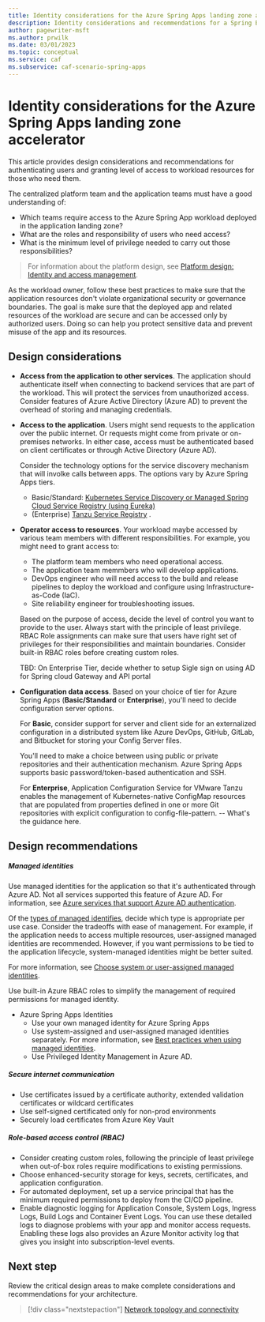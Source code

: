 ```yaml
---
title: Identity considerations for the Azure Spring Apps landing zone accelerator
description: Identity considerations and recommendations for a Spring Boot workload.
author: pagewriter-msft
ms.author: prwilk
ms.date: 03/01/2023
ms.topic: conceptual
ms.service: caf
ms.subservice: caf-scenario-spring-apps
---
```


# Identity considerations for the Azure Spring Apps landing zone accelerator

This article provides design considerations and recommendations for authenticating users and granting level of access to workload resources for those who need them. 

The centralized platform team and the application teams must have a good understanding of:

- Which teams require access to the Azure Spring App workload deployed in the application landing zone?
- What are the roles and responsibility of users who need access?
- What is the minimum level of privilege needed to carry out those responsibilities?

> For information about the platform design, see [Platform design: Identity and access management](/azure/cloud-adoption-framework/ready/landing-zone/design-area/identity-access).

As the workload owner, follow these best practices to make sure that the application resources don't violate organizational security or governance boundaries. The goal is make sure that the deployed app and related resources of the workload are secure and can be accessed only by authorized users. Doing so can help you protect sensitive data and prevent misuse of the app and its resources.

## Design considerations

- **Access from the application to other services**. The application should authenticate itself when connecting to backend services that are part of the workload. This will protect the services from unauthorized access. Consider features of Azure Active Directory (Azure AD) to prevent the overhead of storing and managing credentials. 

- **Access to the application**. Users might send requests to the application over the public internet. Or requests might come from private or on-premises networks. In either case, access must be authenticated based on client certificates or through Active Directory (Azure AD). 

	Consider the technology options for the service discovery mechanism that will involke calls between apps. The options vary by Azure Spring Apps tiers. 

    - Basic/Standard: [Kubernetes Service Discovery or  Managed Spring Cloud Service Registry (using Eureka)](/azure/spring-apps/how-to-service-registration?pivots=programming-language-java)
    - (Enterprise) [Tanzu Service Registry](/azure/spring-apps/how-to-enterprise-service-registry) . 

	
- **Operator access to resources**. Your workload maybe accessed by various team members with different responsibilities. For example, you might need to grant access to: 

	- The platform team members who need operational access.
	- The application team memmbers who will develop applications.
	- DevOps engineer who will need access to the build and release pipelines to deploy the workload and configure using Infrastructure-as-Code (IaC).
	- Site reliability engineer for troubleshooting issues.

	Based on the purpose of access, decide the level of control you want to provide to the user. Always start with the principle of least privilege. RBAC Role assignments can make sure that users have right set of privileges for their responsibilities and maintain boundaries. Consider built-in RBAC roles before creating custom roles. 

	TBD: On Enterprise Tier, decide whether to setup Sigle sign on using AD for Spring cloud Gateway and API portal

- **Configuration data access**. Based on your choice of tier for Azure Spring Apps (**Basic/Standard** or **Enterprise**), you'll need to decide configuration server options. 

	For **Basic**, consider support for server and client side for an externalized configuration in a distributed system like Azure DevOps, GitHub, GitLab, and Bitbucket for storing your Config Server files. 

	You'll need to make a choice between using public or private repositories and their authentication mechanism. Azure Spring Apps supports basic password/token-based authentication and SSH.
		
	For **Enterprise**, Application Configuration Service for VMware Tanzu enables the management of Kubernetes-native ConfigMap resources that are populated from properties defined in one or more Git repositories with explicit configuration to config-file-pattern. -- What's the guidance here.


## Design recommendations

##### Managed identities

Use managed identities for the application so that it's authenticated through Azure AD. Not all services supported this feature of Azure AD. For information, see [Azure services that support Azure AD authentication](/azure/active-directory/managed-identities-azure-resources/services-azure-active-directory-support).


Of the [types of managed identifies](/azure/active-directory/managed-identities-azure-resources/overview#managed-identity-types), decide which type is appropriate per use case. Consider the tradeoffs with ease of management. For example, if the application needs to access multiple resources, user-assigned managed identities are recommended. However, if you want permissions to be tied to the application lifecycle, system-managed identities might be better suited. 

For more information, see [Choose system or user-assigned managed identities](/azure/active-directory/managed-identities-azure-resources/managed-identity-best-practice-recommendations#choosing-system-or-user-assigned-managed-identities).

Use built-in Azure RBAC roles to simplify the management of required permissions for managed identity.

- Azure Spring Apps Identities
	- Use your own managed identity for Azure Spring Apps
	- Use system-assigned and user-assigned managed identities separately. For more information, see [Best practices when using managed identities](/azure/spring-apps/how-to-use-managed-identities?pivots=sc-standard-tier#best-practices-when-using-managed-identities). 
	- Use Privileged Identity Management in Azure AD.

##### Secure internet communication

- Use certificates issued by a certificate authority, extended validation certificates or wildcard certificates
- Use self-signed certificated only for non-prod environments
- Securely load certificates from Azure Key Vault

##### Role-based access control (RBAC)

- Consider creating custom roles, following the principle of least privilege when out-of-box roles require modifications to existing permissions. 
- Choose enhanced-security storage for keys, secrets, certificates, and application configuration.
- For automated deployment, set up a service principal that has the minimum required permissions to deploy from the CI/CD pipeline.
- Enable diagnostic logging for Application Console, System Logs, Ingress Logs, Build Logs and Container Event Logs. You can use these detailed logs to diagnose problems with your app and monitor access requests. Enabling these logs also provides an Azure Monitor activity log that gives you insight into subscription-level events.

## Next step

Review the critical design areas to make complete considerations and recommendations for your architecture. 

> [!div class="nextstepaction"] 
> [Network topology and connectivity](./network-topology-and-connectivity.md)